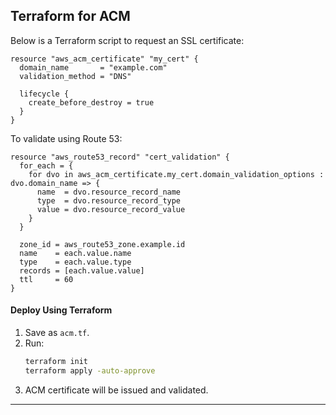 ## **Terraform for ACM**
Below is a Terraform script to request an SSL certificate:

```hcl
resource "aws_acm_certificate" "my_cert" {
  domain_name       = "example.com"
  validation_method = "DNS"

  lifecycle {
    create_before_destroy = true
  }
}
```

To validate using Route 53:

```hcl
resource "aws_route53_record" "cert_validation" {
  for_each = {
    for dvo in aws_acm_certificate.my_cert.domain_validation_options : dvo.domain_name => {
      name  = dvo.resource_record_name
      type  = dvo.resource_record_type
      value = dvo.resource_record_value
    }
  }

  zone_id = aws_route53_zone.example.id
  name    = each.value.name
  type    = each.value.type
  records = [each.value.value]
  ttl     = 60
}
```

#### **Deploy Using Terraform**
1. Save as `acm.tf`.
2. Run:
   ```sh
   terraform init
   terraform apply -auto-approve
   ```
3. ACM certificate will be issued and validated.

---

